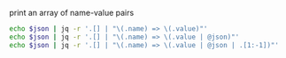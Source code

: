 print an array of name-value pairs
```bash
echo $json | jq -r '.[] | "\(.name) => \(.value)"'
echo $json | jq -r '.[] | "\(.name) => \(.value | @json)"'
echo $json | jq -r '.[] | "\(.name) => \(.value | @json | .[1:-1])"'
```
